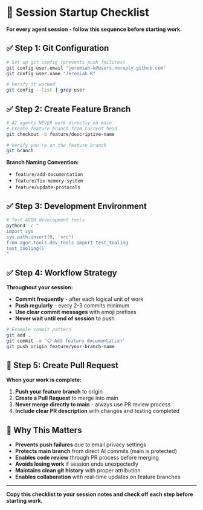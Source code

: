 # 🚀 Session Startup Checklist

**For every agent session - follow this sequence before starting work.**

## ✅ Step 1: Git Configuration

```bash
# Set up git config (prevents push failures)
git config user.email "jeremiah-k@users.noreply.github.com"
git config user.name "Jeremiah K"

# Verify it worked
git config --list | grep user
```

## ✅ Step 2: Create Feature Branch

```bash
# AI agents NEVER work directly on main
# Create feature branch from current head
git checkout -b feature/descriptive-name

# Verify you're on the feature branch
git branch
```

**Branch Naming Convention:**

- `feature/add-documentation`
- `feature/fix-memory-system`
- `feature/update-protocols`

## ✅ Step 3: Development Environment

```bash
# Test AGOR development tools
python3 -c "
import sys
sys.path.insert(0, 'src')
from agor.tools.dev_tools import test_tooling
test_tooling()
"
```

## ✅ Step 4: Workflow Strategy

**Throughout your session:**

- **Commit frequently** - after each logical unit of work
- **Push regularly** - every 2-3 commits minimum
- **Use clear commit messages** with emoji prefixes
- **Never wait until end of session** to push

```bash
# Example commit pattern
git add .
git commit -m "📋 Add feature documentation"
git push origin feature/your-branch-name
```

## 🔄 Step 5: Create Pull Request

**When your work is complete:**

1. **Push your feature branch** to origin
2. **Create a Pull Request** to merge into main
3. **Never merge directly to main** - always use PR review process
4. **Include clear PR description** with changes and testing completed

## 🎯 Why This Matters

- **Prevents push failures** due to email privacy settings
- **Protects main branch** from direct AI commits (main is protected)
- **Enables code review** through PR process before merging
- **Avoids losing work** if session ends unexpectedly
- **Maintains clean git history** with proper attribution
- **Enables collaboration** with real-time updates on feature branches

---

**Copy this checklist to your session notes and check off each step before starting work.**
